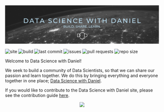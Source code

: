 ![](./public/images/Banner.png)

![site](https://img.shields.io/website?down_message=offline&style=plastic&up_message=online&url=https%3A%2F%2Fwww.datasciencewithdaniel.com.au)
![build](https://img.shields.io/github/workflow/status/datasciencewithdaniel/datasciencewithdaniel/S3-Upload?style=plastic)
![last commit](https://img.shields.io/github/last-commit/datasciencewithdaniel/datasciencewithdaniel/main?style=plastic)
![issues](https://img.shields.io/github/issues/datasciencewithdaniel/datasciencewithdaniel?style=plastic)
![pull requests](https://img.shields.io/github/issues-pr/datasciencewithdaniel/datasciencewithdaniel?style=plastic)
![repo size](https://img.shields.io/github/repo-size/datasciencewithdaniel/datasciencewithdaniel?style=plastic)

Welcome to Data Science with Daniel!

We seek to build a community of Data Scientists, so that we can share our passion and learn together. We do this by bringing everything and everyone together in one place; [Data Science with Daniel](https://www.datasciencewithdaniel.com.au).

If you would like to contribute to the Data Science with Daniel site, please see the contribution guide [here](CONTRIBUTE.md).

<p align="center">
  <img src="./public/images/DataSciencewithDaniel.png" />
</p>
